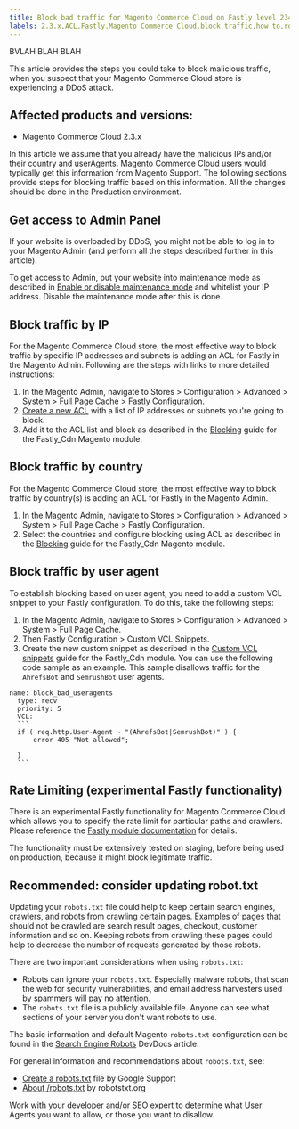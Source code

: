 ```yaml
---
title: Block bad traffic for Magento Commerce Cloud on Fastly level 234
labels: 2.3.x,ACL,Fastly,Magento Commerce Cloud,block traffic,how to,robots.txt,security
---
```


BVLAH BLAH BLAH

This article provides the steps you could take to block malicious traffic, when you suspect that your Magento Commerce Cloud store is experiencing a DDoS attack.

## Affected products and versions:

* Magento Commerce Cloud 2.3.x

In this article we assume that you already have the malicious IPs and/or their country and userAgents. Magento Commerce Cloud users would typically get this information from Magento Support. The following sections provide steps for blocking traffic based on this information. All the changes should be done in the Production environment.

## Get access to Admin Panel

If your website is overloaded by DDoS, you might not be able to log in to your Magento Admin (and perform all the steps described further in this article).

To get access to Admin, put your website into maintenance mode as described in [Enable or disable maintenance mode](https://devdocs.magento.com/guides/v2.4/install-gde/install/cli/install-cli-subcommands-maint.html#instgde-cli-maint) and whitelist your IP address. Disable the maintenance mode after this is done.

## Block traffic by IP

For the Magento Commerce Cloud store, the most effective way to block traffic by specific IP addresses and subnets is adding an ACL for Fastly in the Magento Admin. Following are the steps with links to more detailed instructions:

1. In the Magento Admin, navigate to Stores > Configuration > Advanced > System > Full Page Cache > Fastly Configuration.
1. [Create a new ACL](https://github.com/fastly/fastly-magento2/blob/master/Documentation/Guides/ACL.md) with a list of IP addresses or subnets you're going to block.
1. Add it to the ACL list and block as described in the [Blocking](https://github.com/fastly/fastly-magento2/blob/master/Documentation/Guides/BLOCKING.md) guide for the Fastly\_Cdn Magento module.

## Block traffic by country

For the Magento Commerce Cloud store, the most effective way to block traffic by country(s) is adding an ACL for Fastly in the Magento Admin.  

1. In the Magento Admin, navigate to Stores > Configuration > Advanced > System > Full Page Cache > Fastly Configuration.
1. Select the countries and configure blocking using ACL as described in the [Blocking](https://github.com/fastly/fastly-magento2/blob/master/Documentation/Guides/BLOCKING.md) guide for the Fastly\_Cdn Magento module.

## Block traffic by user agent

To establish blocking based on user agent, you need to add a custom VCL snippet to your Fastly configuration. To do this, take the following steps:

1. In the Magento Admin, navigate to Stores > Configuration > Advanced > System > Full Page Cache.
1. Then Fastly Configuration > Custom VCL Snippets.
1. Create the new custom snippet as described in the [Custom VCL snippets](https://github.com/fastly/fastly-magento2/blob/master/Documentation/Guides/CUSTOM-VCL-SNIPPETS.md) guide for the Fastly\_Cdn module. You can use the following code sample as an example. This sample disallows traffic for the `` AhrefsBot `` and `` SemrushBot `` user agents.

<pre><code class="language-json">name: block_bad_useragents
  type: recv
  priority: 5
  VCL:
  ```
  if ( req.http.User-Agent ~ "(AhrefsBot|SemrushBot)" ) {
      error 405 "Not allowed";<br/>
  }
  ```</code></pre>

## Rate Limiting (experimental Fastly functionality)

There is an experimental Fastly functionality for Magento Commerce Cloud which allows you to specify the rate limit for particular paths and crawlers. Please reference the [Fastly module documentation](https://github.com/fastly/fastly-magento2/blob/master/Documentation/Guides/RATE-LIMITING.md) for details.

<p class="warning">The functionality must be extensively tested on staging, before being used on production, because it might block legitimate traffic. </p>

## Recommended: consider updating robot.txt

Updating your `` robots.txt `` file could help to keep certain search engines, crawlers, and robots from crawling certain pages. Examples of pages that should not be crawled are search result pages, checkout, customer information and so on. Keeping robots from crawling these pages could help to decrease the number of requests generated by those robots.

 There are two important considerations when using `` robots.txt ``:

* Robots can ignore your `` robots.txt ``. Especially malware robots, that scan the web for security vulnerabilities, and email address harvesters used by spammers will pay no attention.
* The `` robots.txt `` file is a publicly available file. Anyone can see what sections of your server you don't want robots to use.

The basic information and default Magento `` robots.txt `` configuration can be found in the [Search Engine Robots](https://docs.magento.com/m2/ee/user_guide/marketing/search-engine-robots.html) DevDocs article.

For general information and recommendations about `` robots.txt ``, see:

* [Create a robots.txt](https://support.google.com/webmasters/answer/6062596?hl=en) file by Google Support
* [About /robots.txt](https://www.robotstxt.org/robotstxt.html) by robotstxt.org

Work with your developer and/or SEO expert to determine what User Agents you want to allow, or those you want to disallow.
